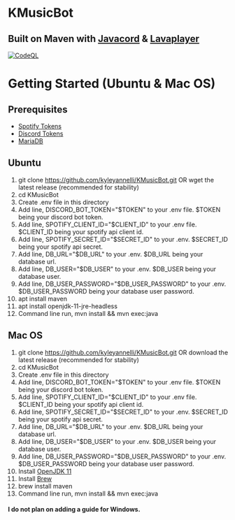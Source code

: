 # KMusicBot
## Built on Maven with [Javacord](https://github.com/Javacord/Javacord) & [Lavaplayer](https://github.com/sedmelluq/lavaplayer)
[![CodeQL](https://github.com/kyleyannelli/KMusicBot/actions/workflows/codeql-analysis.yml/badge.svg)](https://github.com/kyleyannelli/KMusicBot/actions/workflows/codeql-analysis.yml)

# Getting Started (Ubuntu & Mac OS)

## Prerequisites
- [Spotify Tokens](https://developer.spotify.com/dashboard/login)
- [Discord Tokens](https://discord.com/developers/applications)
- [MariaDB](https://www.digitalocean.com/community/tutorials/how-to-install-mariadb-on-ubuntu-22-04)

## Ubuntu
1. git clone https://github.com/kyleyannelli/KMusicBot.git OR wget the latest release (recommended for stability)
2. cd KMusicBot
3. Create .env file in this directory
4. Add line, DISCORD_BOT_TOKEN="$TOKEN" to your .env file. $TOKEN being your discord bot token.
5. Add line, SPOTIFY_CLIENT_ID="$CLIENT_ID" to your .env file. $CLIENT_ID being your spotify api client id.
6. Add line, SPOTIFY_SECRET_ID="$SECRET_ID" to your .env. $SECRET_ID being your spotify api secret.
7. Add line, DB_URL="$DB_URL" to your .env. $DB_URL being your database url.
8. Add line, DB_USER="$DB_USER" to your .env. $DB_USER being your database user.
9. Add line, DB_USER_PASSWORD="$DB_USER_PASSWORD" to your .env. $DB_USER_PASSWORD being your database user password.
10. apt install maven
11. apt install openjdk-11-jre-headless
12. Command line run, mvn install && mvn exec:java

## Mac OS
1. git clone https://github.com/kyleyannelli/KMusicBot.git OR download the latest release (recommended for stability)
2. cd KMusicBot
3. Create .env file in this directory
4. Add line, DISCORD_BOT_TOKEN="$TOKEN" to your .env file. $TOKEN being your discord bot token.
5. Add line, SPOTIFY_CLIENT_ID="$CLIENT_ID" to your .env file. $CLIENT_ID being your spotify api client id.
6. Add line, SPOTIFY_SECRET_ID="$SECRET_ID" to your .env. $SECRET_ID being your spotify api secret.
7. Add line, DB_URL="$DB_URL" to your .env. $DB_URL being your database url.
8. Add line, DB_USER="$DB_USER" to your .env. $DB_USER being your database user.
9. Add line, DB_USER_PASSWORD="$DB_USER_PASSWORD" to your .env. $DB_USER_PASSWORD being your database user password.
10. Install [OpenJDK 11](https://www.openlogic.com/openjdk-downloads)
11. Install [Brew](https://brew.sh/)
12. brew install maven
13. Command line run, mvn install && mvn exec:java

#### I do not plan on adding a guide for Windows.
